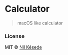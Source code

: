 # Calculator
> macOS like calculator

### License
MIT &copy; [Nil Késede](https://nilkesede.mit-license.org/)
